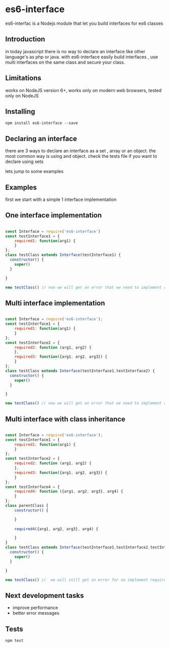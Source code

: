 <h1>es6-interface</h1>
es6-interfac is a Nodejs module  that let you build interfaces for es6 classes

<h2>Introduction</h2>
in today javascript there is no way to declare an interface like other language's as php or java.
with es6-interface easily build interfaces , use multi interfaces on the same class and secure your class.



<h2>Limitations</h2>
works on NodeJS version 6+,
works only on modern web browsers,
tested only on NodeJS
<h2>Installing</h2>

```
npm install es6-interface --save
```
<h2>Declaring an interface</h2>
there are 3 ways to declare an interface
as a set , array or an object. the most common way is using and object.
check the tests file if you want to declare using sets

lets jump to some examples
<h2>Examples</h2>

first we start with a simple 1 interface implementation
<h2>One interface implementation</h2> 

```javascript

const Interface = require('es6-interface')
const testInterface1 = {
    required1: function(arg1) {
    }
};
class testClass extends Interface(testInterface1) {
  constructor() {
    super()
  }

}

new testClass() // now we will get an error that we need to implement required1(arg1) method

```


<h2>Multi interface implementation</h2> 

```javascript

const Interface = require('es6-interface');
const testInterface1 = {
    required1: function(arg1) {
    }
};
const testInterface2 = {    
    required2: function (arg1, arg2) {
    },
    required3: function({arg1, arg2, arg3}) {
    }
};
class testClass extends Interface(testInterface1,testInterface2) {
  constructor() {
    super()
  }

}

new testClass() // now we will get an error that we need to implement required1(arg1) required2(arg1,arg2) required3({arg1,arg2,arg3}) methods
```

<h2>Multi interface with class inheritance </h2> 

```javascript

const Interface = require('es6-interface');
const testInterface1 = {
    required1: function(arg1) {
    }
};
const testInterface2 = {    
    required2: function (arg1, arg2) {
    },
    required3: function({arg1, arg2, arg3}) {
    }
};
const testInterface4 = {
    required4: function ({arg1, arg2, arg3}, arg4) {
    }
};
class parentClass {
    constructor() {

    }
    
    required4({arg1, arg2, arg3}, arg4) {

    }
}
class testClass extends Interface(testInterface1,testInterface2,testInterface4,parentClass) {
  constructor() {
    super()
  }

}

new testClass() //  we will still get an error for no implement required1(arg1) required2(arg1,arg2) required3({arg1,arg2,arg3}) methods as we get required4 from our parent class
```

<h2>Next development tasks</h2> 
<ul>
    <li>improve performance</li>
    <li>better error messages </li>
</ul>

<h2>Tests</h2>

```
npm test
```



